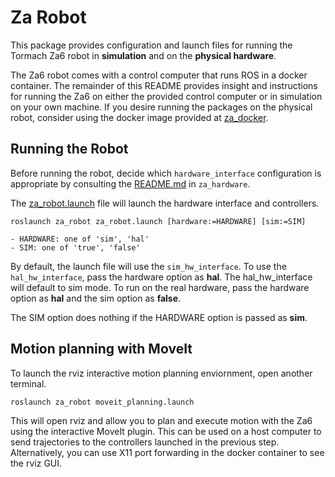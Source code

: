 # Za Robot
This package provides configuration and launch files for running the 
Tormach Za6 robot in **simulation** and on the **physical hardware**.

The Za6 robot comes with a control computer that runs ROS in a docker container.
The remainder of this README provides insight and instructions for running the
Za6 on either the provided control computer or in simulation on your own
machine. If you desire running the packages on the physical robot, consider
using the docker image provided at
[za_docker](https://github.com/alexarbogast/za_docker).

## Running the Robot

Before running the robot, decide which `hardware_interface` configuration is
appropriate by consulting the [README.md](../za_hardware/README.md) in 
`za_hardware`. 

The [za_robot.launch](./launch/za_robot.launch) file will launch the hardware
interface and controllers. 

```shell
roslaunch za_robot za_robot.launch [hardware:=HARDWARE] [sim:=SIM] 

- HARDWARE: one of 'sim', 'hal'
- SIM: one of 'true', 'false'
```
By default, the launch file will use the `sim_hw_interface`. To use the
`hal_hw_interface`, pass the hardware option as **hal**. The hal_hw_interface
will default to sim mode. To run on the real hardware, pass the hardware option
as **hal** and the sim option as **false**. 

The SIM option does nothing if the HARDWARE option is passed as **sim**.

## Motion planning with MoveIt

To launch the rviz interactive motion planning enviornment, open another
terminal. 

```shell
roslaunch za_robot moveit_planning.launch
```
This will open rviz and allow you to plan and execute motion with the Za6 using
the interactive MoveIt plugin. This can be used on a host computer to send
trajectories to the controllers launched in the previous step. Alternatively,
you can use X11 port forwarding in the docker container to see the rviz GUI.
